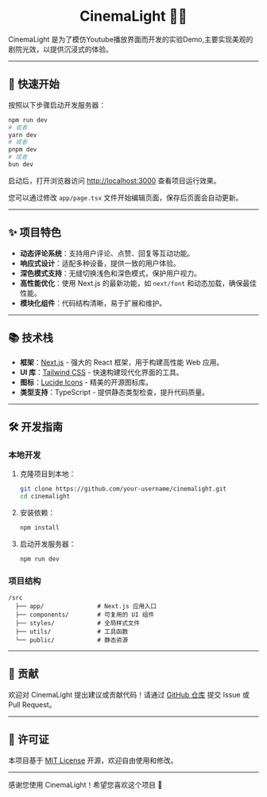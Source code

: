 <div align="center">

# CinemaLight 🎥✨

</div>

CinemaLight 是为了模仿Youtube播放界面而开发的实验Demo,主要实现美观的剧院光效，以提供沉浸式的体验。

---

## 🚀 快速开始

按照以下步骤启动开发服务器：

```bash
npm run dev
# 或者
yarn dev
# 或者
pnpm dev
# 或者
bun dev
```

启动后，打开浏览器访问 [http://localhost:3000](http://localhost:3000) 查看项目运行效果。

您可以通过修改 `app/page.tsx` 文件开始编辑页面，保存后页面会自动更新。

---

## ✨ 项目特色

- **动态评论系统**：支持用户评论、点赞、回复等互动功能。
- **响应式设计**：适配多种设备，提供一致的用户体验。
- **深色模式支持**：无缝切换浅色和深色模式，保护用户视力。
- **高性能优化**：使用 Next.js 的最新功能，如 `next/font` 和动态加载，确保最佳性能。
- **模块化组件**：代码结构清晰，易于扩展和维护。

---

## 📚 技术栈

- **框架**：[Next.js](https://nextjs.org) - 强大的 React 框架，用于构建高性能 Web 应用。
- **UI 库**：[Tailwind CSS](https://tailwindcss.com) - 快速构建现代化界面的工具。
- **图标**：[Lucide Icons](https://lucide.dev) - 精美的开源图标库。
- **类型支持**：TypeScript - 提供静态类型检查，提升代码质量。

---

## 🛠️ 开发指南

### 本地开发
1. 克隆项目到本地：
   ```bash
   git clone https://github.com/your-username/cinemalight.git
   cd cinemalight
   ```
2. 安装依赖：
   ```bash
   npm install
   ```
3. 启动开发服务器：
   ```bash
   npm run dev
   ```

### 项目结构
```
/src
  ├── app/               # Next.js 应用入口
  ├── components/        # 可复用的 UI 组件
  ├── styles/            # 全局样式文件
  ├── utils/             # 工具函数
  └── public/            # 静态资源
```

---


## 🤝 贡献

欢迎对 CinemaLight 提出建议或贡献代码！请通过 [GitHub 仓库](https://github.com/your-username/cinemalight) 提交 Issue 或 Pull Request。

---

## 📜 许可证

本项目基于 [MIT License](LICENSE) 开源，欢迎自由使用和修改。

---

感谢您使用 CinemaLight！希望您喜欢这个项目 🎉